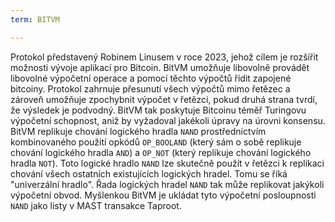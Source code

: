 ```yaml
---
term: BITVM

---
```

Protokol představený Robinem Linusem v roce 2023, jehož cílem je rozšířit možnosti vývoje aplikací pro Bitcoin. BitVM umožňuje libovolně provádět libovolné výpočetní operace a pomocí těchto výpočtů řídit zapojené bitcoiny. Protokol zahrnuje přesunutí všech výpočtů mimo řetězec a zároveň umožňuje zpochybnit výpočet v řetězci, pokud druhá strana tvrdí, že výsledek je podvodný. BitVM tak poskytuje Bitcoinu téměř Turingovu výpočetní schopnost, aniž by vyžadoval jakékoli úpravy na úrovni konsensu. BitVM replikuje chování logického hradla `NAND` prostřednictvím kombinovaného použití opkódů `OP_BOOLAND` (který sám o sobě replikuje chování logického hradla `AND`) a `OP_NOT` (který replikuje chování logického hradla `NOT`). Toto logické hradlo `NAND` lze skutečně použít v řetězci k replikaci chování všech ostatních existujících logických hradel. Tomu se říká "univerzální hradlo". Řada logických hradel `NAND` tak může replikovat jakýkoli výpočetní obvod. Myšlenkou BitVM je ukládat tyto výpočetní posloupnosti `NAND` jako listy v MAST transakce Taproot.